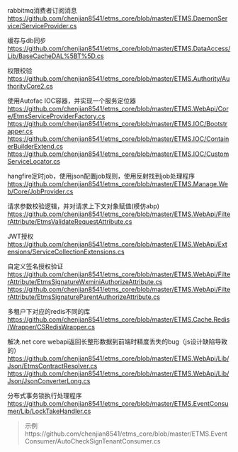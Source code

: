 rabbitmq消费者订阅消息
https://github.com/chenjian8541/etms_core/blob/master/ETMS.DaemonService/ServiceProvider.cs

缓存与db同步
https://github.com/chenjian8541/etms_core/blob/master/ETMS.DataAccess/Lib/BaseCacheDAL%5BT%5D.cs

权限校验
https://github.com/chenjian8541/etms_core/blob/master/ETMS.Authority/AuthorityCore2.cs

使用Autofac IOC容器，并实现一个服务定位器
https://github.com/chenjian8541/etms_core/blob/master/ETMS.WebApi/Core/EtmsServiceProviderFactory.cs
https://github.com/chenjian8541/etms_core/blob/master/ETMS.IOC/Bootstrapper.cs
https://github.com/chenjian8541/etms_core/blob/master/ETMS.IOC/ContainerBuilderExtend.cs
https://github.com/chenjian8541/etms_core/blob/master/ETMS.IOC/CustomServiceLocator.cs

hangfire定时job，使用json配置job规则，使用反射找到job处理程序
https://github.com/chenjian8541/etms_core/blob/master/ETMS.Manage.Web/Core/JobProvider.cs

请求参数校验逻辑，并对请求上下文对象赋值(模仿abp)
https://github.com/chenjian8541/etms_core/blob/master/ETMS.WebApi/FilterAttribute/EtmsValidateRequestAttribute.cs

JWT授权
https://github.com/chenjian8541/etms_core/blob/master/ETMS.WebApi/Extensions/ServiceCollectionExtensions.cs

自定义签名授权验证
https://github.com/chenjian8541/etms_core/blob/master/ETMS.WebApi/FilterAttribute/EtmsSignatureWxminiAuthorizeAttribute.cs
https://github.com/chenjian8541/etms_core/blob/master/ETMS.WebApi/FilterAttribute/EtmsSignatureParentAuthorizeAttribute.cs

多租户下对应的redis不同的库
https://github.com/chenjian8541/etms_core/blob/master/ETMS.Cache.Redis/Wrapper/CSRedisWrapper.cs

解决.net core webapi返回长整形数据到前端时精度丢失的bug（js设计缺陷导致的）
https://github.com/chenjian8541/etms_core/blob/master/ETMS.WebApi/Lib/Json/EtmsContractResolver.cs
https://github.com/chenjian8541/etms_core/blob/master/ETMS.WebApi/Lib/Json/JsonConverterLong.cs

分布式事务锁执行处理程序
https://github.com/chenjian8541/etms_core/blob/master/ETMS.EventConsumer/Lib/LockTakeHandler.cs
>示例https://github.com/chenjian8541/etms_core/blob/master/ETMS.EventConsumer/AutoCheckSignTenantConsumer.cs




